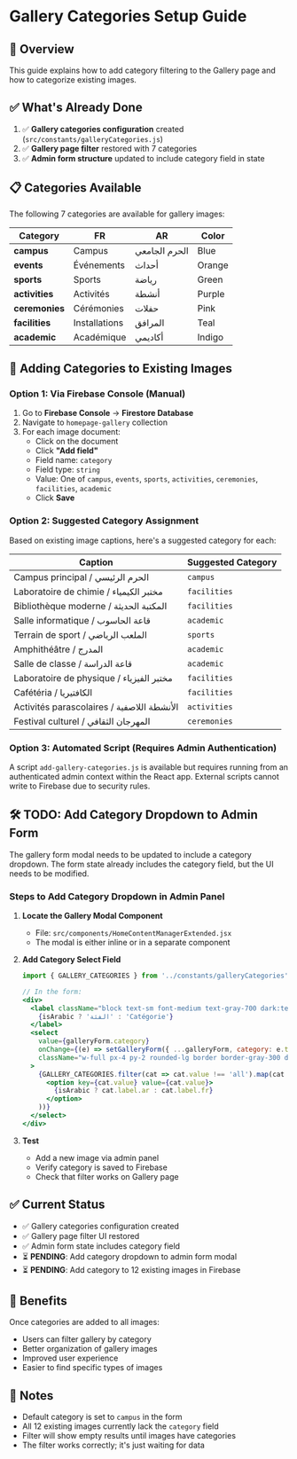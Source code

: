 # Gallery Categories Setup Guide

## 🎯 Overview

This guide explains how to add category filtering to the Gallery page and how to categorize existing images.

## ✅ What's Already Done

1. ✅ **Gallery categories configuration** created (`src/constants/galleryCategories.js`)
2. ✅ **Gallery page filter** restored with 7 categories
3. ✅ **Admin form structure** updated to include category field in state

## 📋 Categories Available

The following 7 categories are available for gallery images:

| Category | FR | AR | Color |
|----------|----|----|-------|
| **campus** | Campus | الحرم الجامعي | Blue |
| **events** | Événements | أحداث | Orange |
| **sports** | Sports | رياضة | Green |
| **activities** | Activités | أنشطة | Purple |
| **ceremonies** | Cérémonies | حفلات | Pink |
| **facilities** | Installations | المرافق | Teal |
| **academic** | Académique | أكاديمي | Indigo |

## 🔧 Adding Categories to Existing Images

### Option 1: Via Firebase Console (Manual)

1. Go to **Firebase Console** → **Firestore Database**
2. Navigate to `homepage-gallery` collection
3. For each image document:
   - Click on the document
   - Click **"Add field"**
   - Field name: `category`
   - Field type: `string`
   - Value: One of `campus`, `events`, `sports`, `activities`, `ceremonies`, `facilities`, `academic`
   - Click **Save**

### Option 2: Suggested Category Assignment

Based on existing image captions, here's a suggested category for each:

| Caption | Suggested Category |
|---------|-------------------|
| Campus principal / الحرم الرئيسي | `campus` |
| Laboratoire de chimie / مختبر الكيمياء | `facilities` |
| Bibliothèque moderne / المكتبة الحديثة | `facilities` |
| Salle informatique / قاعة الحاسوب | `academic` |
| Terrain de sport / الملعب الرياضي | `sports` |
| Amphithéâtre / المدرج | `academic` |
| Salle de classe / قاعة الدراسة | `academic` |
| Laboratoire de physique / مختبر الفيزياء | `facilities` |
| Cafétéria / الكافتيريا | `facilities` |
| Activités parascolaires / الأنشطة اللاصفية | `activities` |
| Festival culturel / المهرجان الثقافي | `ceremonies` |

### Option 3: Automated Script (Requires Admin Authentication)

A script `add-gallery-categories.js` is available but requires running from an authenticated admin context within the React app. External scripts cannot write to Firebase due to security rules.

## 🛠️ TODO: Add Category Dropdown to Admin Form

The gallery form modal needs to be updated to include a category dropdown. The form state already includes the category field, but the UI needs to be modified.

### Steps to Add Category Dropdown in Admin Panel

1. **Locate the Gallery Modal Component**
   - File: `src/components/HomeContentManagerExtended.jsx`
   - The modal is either inline or in a separate component

2. **Add Category Select Field**
   ```jsx
   import { GALLERY_CATEGORIES } from '../constants/galleryCategories';
   
   // In the form:
   <div>
     <label className="block text-sm font-medium text-gray-700 dark:text-gray-300 mb-2">
       {isArabic ? 'الفئة' : 'Catégorie'}
     </label>
     <select
       value={galleryForm.category}
       onChange={(e) => setGalleryForm({ ...galleryForm, category: e.target.value })}
       className="w-full px-4 py-2 rounded-lg border border-gray-300 dark:border-gray-600 dark:bg-gray-700 dark:text-white focus:ring-2 focus:ring-blue-500"
     >
       {GALLERY_CATEGORIES.filter(cat => cat.value !== 'all').map(cat => (
         <option key={cat.value} value={cat.value}>
           {isArabic ? cat.label.ar : cat.label.fr}
         </option>
       ))}
     </select>
   </div>
   ```

3. **Test**
   - Add a new image via admin panel
   - Verify category is saved to Firebase
   - Check that filter works on Gallery page

## ✅ Current Status

- ✅ Gallery categories configuration created
- ✅ Gallery page filter UI restored
- ✅ Admin form state includes category field
- ⏳ **PENDING**: Add category dropdown to admin form modal
- ⏳ **PENDING**: Add category to 12 existing images in Firebase

## 🎯 Benefits

Once categories are added to all images:
- Users can filter gallery by category
- Better organization of gallery images
- Improved user experience
- Easier to find specific types of images

## 📝 Notes

- Default category is set to `campus` in the form
- All 12 existing images currently lack the `category` field
- Filter will show empty results until images have categories
- The filter works correctly; it's just waiting for data
